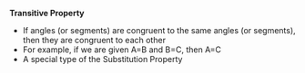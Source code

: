**Transitive Property**
- If angles (or segments) are congruent to the same angles (or segments), then they are congruent to each other
- For example, if we are given A=B and B=C, then A=C
- A special type of the Substitution Property